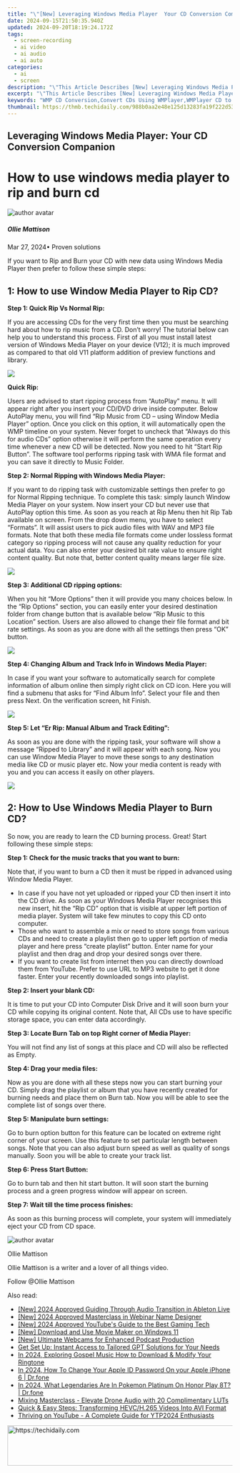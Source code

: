 ```yaml
---
title: "\"[New] Leveraging Windows Media Player  Your CD Conversion Companion for 2024\""
date: 2024-09-15T21:50:35.940Z
updated: 2024-09-20T18:19:24.172Z
tags: 
  - screen-recording
  - ai video
  - ai audio
  - ai auto
categories: 
  - ai
  - screen
description: "\"This Article Describes [New] Leveraging Windows Media Player: Your CD Conversion Companion for 2024\""
excerpt: "\"This Article Describes [New] Leveraging Windows Media Player: Your CD Conversion Companion for 2024\""
keywords: "WMP CD Conversion,Convert CDs Using WMPlayer,WMPlayer CD to MP3,WMPlayer Digital Music,Windows Media CD Rip,Audio File Conversion WMPlayer,WMPlayer Audio Converter"
thumbnail: https://thmb.techidaily.com/988b0aa2e48e125d13283fa19f222d53a696ba967b4ae3ee4ad76e4ed04670c1.jpg
---
```


## Leveraging Windows Media Player: Your CD Conversion Companion

# How to use windows media player to rip and burn cd

![author avatar](https://images.wondershare.com/filmora/article-images/ollie-mattison.jpg)

##### Ollie Mattison

 Mar 27, 2024• Proven solutions

 If you want to Rip and Burn your CD with new data using Windows Media Player then prefer to follow these simple steps:

## 1: How to use Window Media Player to Rip CD?

 **Step 1: Quick Rip Vs Normal Rip:**

 If you are accessing CDs for the very first time then you must be searching hard about how to rip music from a CD. Don’t worry! The tutorial below can help you to understand this process. First of all you must install latest version of Windows Media Player on your device (V12); it is much improved as compared to that old V11 platform addition of preview functions and library.

![](https://images.wondershare.com/filmora/article-images/wmp-burn-cd-1.jpg)

 **Quick Rip:**

 Users are advised to start ripping process from “AutoPlay” menu. It will appear right after you insert your CD/DVD drive inside computer. Below AutoPlay menu, you will find “Rip Music from CD – using Window Media Player” option. Once you click on this option, it will automatically open the WMP timeline on your system. Never forget to uncheck that “Always do this for audio CDs” option otherwise it will perform the same operation every time whenever a new CD will be detected. Now you need to hit “Start Rip Button”. The software tool performs ripping task with WMA file format and you can save it directly to Music Folder.

 **Step 2: Normal Ripping with Windows Media Player:**

 If you want to do ripping task with customizable settings then prefer to go for Normal Ripping technique. To complete this task: simply launch Window Media Player on your system. Now insert your CD but never use that AutoPlay option this time. As soon as you reach at Rip Menu then hit Rip Tab available on screen. From the drop down menu, you have to select “Formats”. It will assist users to pick audio files with WAV and MP3 file formats. Note that both these media file formats come under lossless format category so ripping process will not cause any quality reduction for your actual data. You can also enter your desired bit rate value to ensure right content quality. But note that, better content quality means larger file size.

![](https://images.wondershare.com/filmora/article-images/wmp-burn-cd-2.jpg)

 **Step 3: Additional CD ripping options:**

 When you hit “More Options” then it will provide you many choices below. In the “Rip Options” section, you can easily enter your desired destination folder from change button that is available below “Rip Music to this Location” section. Users are also allowed to change their file format and bit rate settings. As soon as you are done with all the settings then press “OK” button.

![](https://images.wondershare.com/filmora/article-images/wmp-burn-cd-3.jpg)

 **Step 4: Changing Album and Track Info in Windows Media Player:**

 In case if you want your software to automatically search for complete information of album online then simply right click on CD icon. Here you will find a submenu that asks for “Find Album Info”. Select your file and then press Next. On the verification screen, hit Finish.

![](https://images.wondershare.com/filmora/article-images/wmp-burn-cd-4.jpg)

 **Step 5: Let “Er Rip: Manual Album and Track Editing”:**

 As soon as you are done with the ripping task, your software will show a message “Ripped to Library” and it will appear with each song. Now you can use Window Media Player to move these songs to any destination media like CD or music player etc. Now your media content is ready with you and you can access it easily on other players.

![](https://images.wondershare.com/filmora/article-images/wmp-burn-cd-5.jpg)

## 2: How to Use Windows Media Player to Burn CD?

 So now, you are ready to learn the CD burning process. Great! Start following these simple steps:

 **Step 1: Check for the music tracks that you want to burn:**

 Note that, if you want to burn a CD then it must be ripped in advanced using Window Media Player.

* In case if you have not yet uploaded or ripped your CD then insert it into the CD drive. As soon as your Windows Media Player recognises this new insert, hit the “Rip CD” option that is visible at upper left portion of media player. System will take few minutes to copy this CD onto computer.
* Those who want to assemble a mix or need to store songs from various CDs and need to create a playlist then go to upper left portion of media player and here press “create playlist” button. Enter name for your playlist and then drag and drop your desired songs over there.
* If you want to create list from internet then you can directly download them from YouTube. Prefer to use URL to MP3 website to get it done faster. Enter your recently downloaded songs into playlist.

 **Step 2: Insert your blank CD:**

 It is time to put your CD into Computer Disk Drive and it will soon burn your CD while copying its original content. Note that, All CDs use to have specific storage space, you can enter data accordingly.

 **Step 3: Locate Burn Tab on top Right corner of Media Player:**

 You will not find any list of songs at this place and CD will also be reflected as Empty.

 **Step 4: Drag your media files:**

 Now as you are done with all these steps now you can start burning your CD. Simply drag the playlist or album that you have recently created for burning needs and place them on Burn tab. Now you will be able to see the complete list of songs over there.

 **Step 5: Manipulate burn settings:**

 Go to burn option button for this feature can be located on extreme right corner of your screen. Use this feature to set particular length between songs. Note that you can also adjust burn speed as well as quality of songs manually. Soon you will be able to create your track list.

 **Step 6: Press Start Button:**

 Go to burn tab and then hit start button. It will soon start the burning process and a green progress window will appear on screen.

 **Step 7: Wait till the time process finishes:**

 As soon as this burning process will complete, your system will immediately eject your CD from CD space.

![author avatar](https://images.wondershare.com/filmora/article-images/ollie-mattison.jpg)

Ollie Mattison

Ollie Mattison is a writer and a lover of all things video.

Follow @Ollie Mattison


<ins class="adsbygoogle"
     style="display:block"
     data-ad-format="autorelaxed"
     data-ad-client="ca-pub-7571918770474297"
     data-ad-slot="1223367746"></ins>



<ins class="adsbygoogle"
     style="display:block"
     data-ad-client="ca-pub-7571918770474297"
     data-ad-slot="8358498916"
     data-ad-format="auto"
     data-full-width-responsive="true"></ins>


<span class="atpl-alsoreadstyle">Also read:</span>
<div><ul>
<li><a href="https://fox-hovers.techidaily.com/new-2024-approved-guiding-through-audio-transition-in-ableton-live/"><u>[New] 2024 Approved Guiding Through Audio Transition in Ableton Live</u></a></li>
<li><a href="https://fox-hovers.techidaily.com/new-2024-approved-masterclass-in-webinar-name-designer/"><u>[New] 2024 Approved Masterclass in Webinar Name Designer</u></a></li>
<li><a href="https://youtube-data.techidaily.com/024-approved-youtubes-guide-to-the-best-gaming-tech/"><u>[New] 2024 Approved YouTube's Guide to the Best Gaming Tech</u></a></li>
<li><a href="https://vp-tips.techidaily.com/new-download-and-use-movie-maker-on-windows-11/"><u>[New] Download and Use Movie Maker on Windows 11</u></a></li>
<li><a href="https://fox-hovers.techidaily.com/new-ultimate-webcams-for-enhanced-podcast-production/"><u>[New] Ultimate Webcams for Enhanced Podcast Production</u></a></li>
<li><a href="https://tech-haven.techidaily.com/get-set-up-instant-access-to-tailored-gpt-solutions-for-your-needs/"><u>Get Set Up: Instant Access to Tailored GPT Solutions for Your Needs</u></a></li>
<li><a href="https://article-posts.techidaily.com/in-2024-exploring-gospel-music-how-to-download-and-modify-your-ringtone/"><u>In 2024, Exploring Gospel Music How to Download & Modify Your Ringtone</u></a></li>
<li><a href="https://iphone-unlock.techidaily.com/in-2024-how-to-change-your-apple-id-password-on-your-apple-iphone-6-drfone-by-drfone-ios/"><u>In 2024, How To Change Your Apple ID Password On your Apple iPhone 6 | Dr.fone</u></a></li>
<li><a href="https://pokemon-go-android.techidaily.com/in-2024-what-legendaries-are-in-pokemon-platinum-on-honor-play-8t-drfone-by-drfone-virtual-android/"><u>In 2024, What Legendaries Are In Pokemon Platinum On Honor Play 8T? | Dr.fone</u></a></li>
<li><a href="https://fox-glue.techidaily.com/mixing-masterclass-elevate-drone-audio-with-20-complimentary-luts/"><u>Mixing Masterclass - Elevate Drone Audio with 20 Complimentary LUTs</u></a></li>
<li><a href="https://win-latest.techidaily.com/quick-and-easy-steps-transforming-hevch265-videos-into-avi-format/"><u>Quick & Easy Steps: Transforming HEVC/H.265 Videos Into AVI Format</u></a></li>
<li><a href="https://youtube-video-recordings.techidaily.com/thriving-on-youtube-a-complete-guide-for-ytp2024-enthusiasts/"><u>Thriving on YouTube - A Complete Guide for YTP2024 Enthusiasts</u></a></li>
</ul></div>

<!-- affiliate ads begin -->
<a href="https://appsumo.8odi.net/c/5597632/2118305/7443" target="_top" id="2118305">
  <img src="//a.impactradius-go.com/display-ad/7443-2118305" border="0" alt="https://techidaily.com" width="728" height="90"/>
</a>
<img height="0" width="0" src="https://appsumo.8odi.net/i/5597632/2118305/7443" style="position:absolute;visibility:hidden;" border="0" />
<!-- affiliate ads end -->

